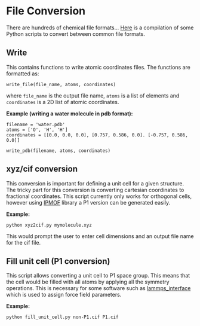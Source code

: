 # File Conversion
There are hundreds of chemical file formats...
[Here](https://github.com/kbsezginel/chem-tools-tutorials/tree/master/file-conversion)
is a compilation of some Python scripts to convert between common file formats.

## Write
This contains functions to write atomic coordinates files.
The functions are formatted as:
```
write_file(file_name, atoms, coordinates)
```
where `file_name` is the output file name, `atoms` is a list of elements and `coordinates` is a 2D list
of atomic coordinates.

**Example (writing a water molecule in pdb format):**
```
filename = 'water.pdb'
atoms = ['O', 'H', 'H']
coordinates = [[0.0, 0.0, 0.0], [0.757, 0.586, 0.0]. [-0.757, 0.586, 0.0]]

write_pdb(filename, atoms, coordinates)
```

## xyz/cif conversion
This conversion is important for defining a unit cell for a given structure.
The tricky part for this conversion is converting cartesian coordinates to fractional coordinates.
This script currently only works for orthogonal cells, however using [IPMOF](https://github.com/kbsezginel/IPMOF)
library a P1 version can be generated easily.

**Example:**
```
python xyz2cif.py mymolecule.xyz
```
This would prompt the user to enter cell dimensions and an output file name for the cif file.

## Fill unit cell (P1 conversion)
This script allows converting a unit cell to P1 space group. This means that the cell would be
filled with all atoms by applying all the symmetry operations. This is necessary for some software
such as [lammps_interface](https://github.com/kbsezginel/lammps_interface) which is used to assign
force field parameters.

**Example:**
```
python fill_unit_cell.py non-P1.cif P1.cif
```
